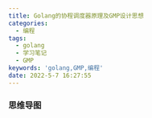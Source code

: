 ```yaml
---
title: Golang的协程调度器原理及GMP设计思想
categories:
  - 编程
tags:
  - golang
  - 学习笔记
  - GMP
keywords: 'golang,GMP,编程'
date: 2022-5-7 16:27:55
---
```


### 思维导图

<!DOCTYPE html>
<html>
<head>
<meta charset="UTF-8">
<meta name="viewport" content="width=device-width, initial-scale=1.0">
<meta http-equiv="X-UA-Compatible" content="ie=edge">
<title>Markmap</title>
<style>
* {
  margin: 0;
  padding: 0;
}
#mindmap {
  display: block;
  width: 100vw;
  height: 100vh;
}
</style>
<link rel="stylesheet" href="https://cdn.jsdelivr.net/npm/prismjs@1.25.0/themes/prism.css"><link rel="stylesheet" href="https://cdn.jsdelivr.net/npm/markmap-toolbar@0.13.2/dist/style.css">
</head>
<body>
<svg id="mindmap"></svg>
<script src="https://cdn.jsdelivr.net/npm/d3@6.7.0"></script><script src="https://cdn.jsdelivr.net/npm/markmap-view@0.13.2"></script><script src="https://cdn.jsdelivr.net/npm/markmap-toolbar@0.13.2/dist/index.umd.min.js"></script><script>(r => {
                setTimeout(r);
              })(() => {
  const {
    markmap,
    mm
  } = window;
  const toolbar = new markmap.Toolbar();
  toolbar.attach(mm);
  const el = toolbar.render();
  el.setAttribute('style', 'position:absolute;bottom:20px;right:20px');
  document.body.append(el);
})</script><script>((getMarkmap, getOptions, root, jsonOptions) => {
        const markmap = getMarkmap();
        window.mm = markmap.Markmap.create('svg#mindmap', getOptions == null ? void 0 : getOptions(markmap, jsonOptions), root);
      })(() => window.markmap,(markmap, jsonOptions) => markmap.deriveOptions(jsonOptions),{"type":"heading","depth":1,"payload":{"lines":[1,2]},"content":"GMP设计思想","children":[{"type":"heading","depth":2,"payload":{"lines":[3,4]},"content":"调度器的由来","children":[{"type":"heading","depth":3,"payload":{"lines":[5,6]},"content":"单进程"},{"type":"heading","depth":3,"payload":{"lines":[9,10]},"content":"多进程/线程","children":[{"type":"list_item","depth":5,"payload":{"lines":[13,14]},"content":"优点","children":[{"type":"list_item","depth":7,"payload":{"lines":[14,15]},"content":"可以并发执行任务"}]},{"type":"list_item","depth":5,"payload":{"lines":[15,16]},"content":"缺点","children":[{"type":"list_item","depth":7,"payload":{"lines":[16,17]},"content":"高内存占用"},{"type":"list_item","depth":7,"payload":{"lines":[17,18]},"content":"调度的高消耗CPU"},{"type":"list_item","depth":7,"payload":{"lines":[18,19]},"content":"锁&amp;竞争冲突"}]}]},{"type":"heading","depth":3,"payload":{"lines":[20,21]},"content":"协程","children":[{"type":"list_item","depth":5,"payload":{"lines":[22,23]},"content":"解决多进程&amp;线程的缺点而被设计"},{"type":"list_item","depth":5,"payload":{"lines":[23,24]},"content":"线程和协程关系","children":[{"type":"list_item","depth":7,"payload":{"lines":[24,25]},"content":"N:1","children":[{"type":"list_item","depth":9,"payload":{"lines":[25,26]},"content":"缺点：无法使用硬件多核能力、协程阻塞则无法并行"}]},{"type":"list_item","depth":7,"payload":{"lines":[26,27]},"content":"1:1","children":[{"type":"list_item","depth":9,"payload":{"lines":[27,28]},"content":"缺点：协程创建、删除和切换的代价都依赖CPU线程完成，代价昂贵"}]},{"type":"list_item","depth":7,"payload":{"lines":[28,29]},"content":"M:N","children":[{"type":"list_item","depth":9,"payload":{"lines":[29,30]},"content":"克服了以上缺点"}]}]},{"type":"list_item","depth":5,"payload":{"lines":[30,31]},"content":"线程&amp;协程区别","children":[{"type":"list_item","depth":7,"payload":{"lines":[31,32]},"content":"占用空间"},{"type":"list_item","depth":7,"payload":{"lines":[32,33]},"content":"调度：抢占式vs协作式（协程让出CPU后才执行下一个协程）"}]}]}]},{"type":"heading","depth":2,"payload":{"lines":[34,35]},"content":"Goroutine调度器的GMP模型设计思想","children":[{"type":"heading","depth":3,"payload":{"lines":[36,37]},"content":"Go语言的协程goroutine","children":[{"type":"list_item","depth":5,"payload":{"lines":[38,39]},"content":"goroutine&amp;channel"},{"type":"list_item","depth":5,"payload":{"lines":[39,40]},"content":"特点","children":[{"type":"list_item","depth":7,"payload":{"lines":[40,41]},"content":"占用内存更小"},{"type":"list_item","depth":7,"payload":{"lines":[41,42]},"content":"调度更灵活"}]}]},{"type":"heading","depth":3,"payload":{"lines":[43,44]},"content":"旧版goroutine调度器","children":[{"type":"list_item","depth":5,"payload":{"lines":[49,50]},"content":"缺点","children":[{"type":"list_item","depth":7,"payload":{"lines":[50,51],"index":1},"content":"1. 创建、销毁、调度G都需要每个M获取锁，这就形成了激烈的锁竞争。"},{"type":"list_item","depth":7,"payload":{"lines":[51,52],"index":2},"content":"2. M转移G会造成延迟和额外的系统负载。比如当G中包含创建新协程的时候，M创建了G’，为了继续执行G，需要把G’交给M’执行，也造成了很差的局部性，因为G’和G是相关的，最好放在M上执行，而不是其他M'。"},{"type":"list_item","depth":7,"payload":{"lines":[52,53],"index":3},"content":"3. 系统调用(CPU在M之间的切换)导致频繁的线程阻塞和取消阻塞操作增加了系统开销。"}]}]},{"type":"heading","depth":3,"payload":{"lines":[54,55]},"content":"GMP模型","children":[{"type":"list_item","depth":5,"payload":{"lines":[58,59]},"content":"模型相关","children":[{"type":"list_item","depth":7,"payload":{"lines":[59,60],"index":1},"content":"1. 全局队列（Global Queue）：存放等待运行的G。"},{"type":"list_item","depth":7,"payload":{"lines":[60,61],"index":2},"content":"2. P的本地队列：同全局队列类似，存放的也是等待运行的G，存的数量有限，不超过256个。新建G'时，G'优先加入到P的本地队列，如果队列满了，则会把本地队列中一半的G移动到全局队列。"},{"type":"list_item","depth":7,"payload":{"lines":[61,62],"index":3},"content":"3. P列表：所有的P都在程序启动时创建，并保存在数组中，最多有GOMAXPROCS(可配置)个。"},{"type":"list_item","depth":7,"payload":{"lines":[62,63],"index":4},"content":"4. M：线程想运行任务就得获取P，从P的本地队列获取G，P队列为空时，M也会尝试从全局队列拿一批G放到P的本地队列，或从其他P的本地队列偷一半放到自己P的本地队列。M运行G，G执行之后，M会从P获取下一个G，不断重复下去。"}]},{"type":"list_item","depth":5,"payload":{"lines":[63,64]},"content":"P和M的个数问题","children":[{"type":"list_item","depth":7,"payload":{"lines":[64,65]},"content":"P的数量","children":[{"type":"list_item","depth":9,"payload":{"lines":[65,66]},"content":"由启动时环境变量<code>$GOMAXPROCS</code>或者是由<code>runtime</code>的方法<code>GOMAXPROCS()</code>决定。这意味着在程序执行的任意时刻都只有<code>$GOMAXPROCS个goroutine</code>在同时运行。"},{"type":"list_item","depth":9,"payload":{"lines":[66,67]},"content":"M的数量","children":[{"type":"list_item","depth":11,"payload":{"lines":[67,68]},"content":"go语言本身的限制：go程序启动时，会设置M的最大数量，默认10000.但是内核很难支持这么多的线程数，所以这个限制可以忽略。"},{"type":"list_item","depth":11,"payload":{"lines":[68,69]},"content":"<code>runtime/debug</code>中的<code>SetMaxThreads</code>函数，设置M的最大数量"},{"type":"list_item","depth":11,"payload":{"lines":[69,70]},"content":"一个M阻塞了，会创建新的M。"}]},{"type":"list_item","depth":9,"payload":{"lines":[70,71]},"content":"P和M的关系","children":[{"type":"list_item","depth":11,"payload":{"lines":[71,72]},"content":"M与P的数量没有绝对关系，一个M阻塞，P就会去创建或者切换另一个M，所以，即使P的默认数量是1，也有可能会创建很多个M出来。"}]},{"type":"list_item","depth":9,"payload":{"lines":[72,73]},"content":"P和M何时被创建","children":[{"type":"list_item","depth":11,"payload":{"lines":[73,74]},"content":"P：在确定P的最大数量n后，运行时系统会根据这个数量创建n个P"},{"type":"list_item","depth":11,"payload":{"lines":[74,75]},"content":"M：没有足够的M来关联P并运行其中可运行的G。比如所有的M此时都阻塞住了，而P中还有很多就绪任务，就会去寻找空闲的M，而没有空闲的，就会去创建新的M。"}]}]}]}]},{"type":"heading","depth":3,"payload":{"lines":[76,77]},"content":"调度器的设计策略","children":[{"type":"list_item","depth":5,"payload":{"lines":[78,79]},"content":"复用线程","children":[{"type":"list_item","depth":7,"payload":{"lines":[79,80]},"content":"work stealing机制：当本线程无可运行的G时，尝试从其他线程绑定的P偷取G，而不是销毁线程。"},{"type":"list_item","depth":7,"payload":{"lines":[80,81]},"content":"hand off机制：当本线程因为G进行系统调用阻塞时，线程释放绑定的P，把P转移给其他空闲的线程执行。"}]},{"type":"list_item","depth":5,"payload":{"lines":[81,82]},"content":"利用并行","children":[{"type":"list_item","depth":7,"payload":{"lines":[82,83]},"content":"GOMAXPROCS设置P的数量，最多有GOMAXPROCS个线程分布在多个CPU上同时运行。GOMAXPROCS也限制了并发的程度，比如GOMAXPROCS = 核数/2，则最多利用了一半的CPU核进行并行。"}]},{"type":"list_item","depth":5,"payload":{"lines":[83,84]},"content":"抢占","children":[{"type":"list_item","depth":7,"payload":{"lines":[84,85]},"content":"在coroutine中要等待一个协程主动让出CPU才执行下一个协程，<strong>在Go中，一个goroutine最多占用CPU 10ms，防止其他goroutine被饿死，这就是goroutine不同于coroutine的一个地方。</strong>"}]},{"type":"list_item","depth":5,"payload":{"lines":[85,86]},"content":"全局G队列","children":[{"type":"list_item","depth":7,"payload":{"lines":[86,87]},"content":"在新的调度器中依然有全局G队列，但功能已经被弱化了，当M执行work stealing从其他P偷不到G时，它可以从全局G队列获取G。"}]}]},{"type":"heading","depth":3,"payload":{"lines":[88,89]},"content":"<code>go func()</code>调度流程"},{"type":"heading","depth":3,"payload":{"lines":[99,100]},"content":"调度器的生命周期","children":[{"type":"fence","depth":4,"content":"<pre class=\"language-go\"><code class=\"language-go\"><span class=\"token keyword\">package</span> main\n\n<span class=\"token keyword\">import</span> <span class=\"token string\">\"fmt\"</span>\n\n<span class=\"token keyword\">func</span> <span class=\"token function\">main</span><span class=\"token punctuation\">(</span><span class=\"token punctuation\">)</span> <span class=\"token punctuation\">{</span>\n    fmt<span class=\"token punctuation\">.</span><span class=\"token function\">Println</span><span class=\"token punctuation\">(</span><span class=\"token string\">\"Hello world\"</span><span class=\"token punctuation\">)</span>\n<span class=\"token punctuation\">}</span>\n</code></pre>\n"},{"type":"bullet_list","depth":4,"payload":{"lines":[113,125]},"content":"","children":[{"type":"list_item","depth":5,"payload":{"lines":[113,114]},"content":"M0&amp;G0","children":[{"type":"list_item","depth":7,"payload":{"lines":[114,115]},"content":"M0是启动程序后的编号为0的主线程，这个M对应的实例会在全局变量runtime.m0中，不需要在heap上分配，M0负责执行初始化操作和启动第一个G， 在之后M0就和其他的M一样了。"},{"type":"list_item","depth":7,"payload":{"lines":[115,116]},"content":"G0是每次启动一个M都会第一个创建的gourtine，G0仅用于负责调度的G，G0不指向任何可执行的函数, 每个M都会有一个自己的G0。在调度或系统调用时会使用G0的栈空间, 全局变量的G0是M0的G0。"}]},{"type":"list_item","depth":5,"payload":{"lines":[116,117]},"content":"生命周期流程","children":[{"type":"list_item","depth":7,"payload":{"lines":[117,118],"index":1},"content":"1. runtime创建最初的线程m0和goroutine g0，并把2者关联。"},{"type":"list_item","depth":7,"payload":{"lines":[118,119],"index":2},"content":"2. 调度器初始化：初始化m0、栈、垃圾回收，以及创建和初始化由GOMAXPROCS个P构成的P列表。"},{"type":"list_item","depth":7,"payload":{"lines":[119,120],"index":3},"content":"3. 示例代码中的main函数是main.main，runtime中也有1个main函数——runtime.main，代码经过编译后，runtime.main会调用main.main，程序启动时会为runtime.main创建goroutine，称它为main goroutine吧，然后把main goroutine加入到P的本地队列。"},{"type":"list_item","depth":7,"payload":{"lines":[120,121],"index":4},"content":"4. 启动m0，m0已经绑定了P，会从P的本地队列获取G，获取到main goroutine。"},{"type":"list_item","depth":7,"payload":{"lines":[121,122],"index":5},"content":"5. G拥有栈，M根据G中的栈信息和调度信息设置运行环境"},{"type":"list_item","depth":7,"payload":{"lines":[122,123],"index":6},"content":"6. M运行G"},{"type":"list_item","depth":7,"payload":{"lines":[123,124],"index":7},"content":"7. G退出，再次回到M获取可运行的G，这样重复下去，直到main.main退出，runtime.main执行Defer和Panic处理，或调用runtime.exit退出程序。"}]}]}]},{"type":"heading","depth":3,"payload":{"lines":[125,126]},"content":"可视化GMP编程","children":[{"type":"bullet_list","depth":4,"payload":{"lines":[127,129]},"content":"","children":[{"type":"list_item","depth":5,"payload":{"lines":[127,128]},"content":"<code>go tool trace</code>"}]},{"type":"fence","depth":4,"content":"<pre class=\"language-go\"><code class=\"language-go\"><span class=\"token keyword\">package</span> main\n\n<span class=\"token keyword\">import</span> <span class=\"token punctuation\">(</span>\n    <span class=\"token string\">\"os\"</span>\n    <span class=\"token string\">\"fmt\"</span>\n    <span class=\"token string\">\"runtime/trace\"</span>\n<span class=\"token punctuation\">)</span>\n\n<span class=\"token keyword\">func</span> <span class=\"token function\">main</span><span class=\"token punctuation\">(</span><span class=\"token punctuation\">)</span> <span class=\"token punctuation\">{</span>\n\n    <span class=\"token comment\">//创建trace文件</span>\n    f<span class=\"token punctuation\">,</span> err <span class=\"token operator\">:=</span> os<span class=\"token punctuation\">.</span><span class=\"token function\">Create</span><span class=\"token punctuation\">(</span><span class=\"token string\">\"trace.out\"</span><span class=\"token punctuation\">)</span>\n    <span class=\"token keyword\">if</span> err <span class=\"token operator\">!=</span> <span class=\"token boolean\">nil</span> <span class=\"token punctuation\">{</span>\n        <span class=\"token function\">panic</span><span class=\"token punctuation\">(</span>err<span class=\"token punctuation\">)</span>\n    <span class=\"token punctuation\">}</span>\n\n    <span class=\"token keyword\">defer</span> f<span class=\"token punctuation\">.</span><span class=\"token function\">Close</span><span class=\"token punctuation\">(</span><span class=\"token punctuation\">)</span>\n\n    <span class=\"token comment\">//启动trace goroutine</span>\n    err <span class=\"token operator\">=</span> trace<span class=\"token punctuation\">.</span><span class=\"token function\">Start</span><span class=\"token punctuation\">(</span>f<span class=\"token punctuation\">)</span>\n    <span class=\"token keyword\">if</span> err <span class=\"token operator\">!=</span> <span class=\"token boolean\">nil</span> <span class=\"token punctuation\">{</span>\n        <span class=\"token function\">panic</span><span class=\"token punctuation\">(</span>err<span class=\"token punctuation\">)</span>\n    <span class=\"token punctuation\">}</span>\n    <span class=\"token keyword\">defer</span> trace<span class=\"token punctuation\">.</span><span class=\"token function\">Stop</span><span class=\"token punctuation\">(</span><span class=\"token punctuation\">)</span>\n\n    <span class=\"token comment\">//main</span>\n    fmt<span class=\"token punctuation\">.</span><span class=\"token function\">Println</span><span class=\"token punctuation\">(</span><span class=\"token string\">\"Hello World\"</span><span class=\"token punctuation\">)</span>\n<span class=\"token punctuation\">}</span>\n</code></pre>\n"},{"type":"bullet_list","depth":4,"payload":{"lines":[162,164]},"content":"","children":[{"type":"list_item","depth":5,"payload":{"lines":[162,163]},"content":"<code>Debug trace</code>"}]},{"type":"fence","depth":4,"content":"<pre class=\"language-shell\"><code class=\"language-shell\">  $ <span class=\"token assign-left variable\">GODEBUG</span><span class=\"token operator\">=</span>schedtrace<span class=\"token operator\">=</span><span class=\"token number\">1000</span> ./trace2\n  SCHED 0ms: <span class=\"token assign-left variable\">gomaxprocs</span><span class=\"token operator\">=</span><span class=\"token number\">2</span> <span class=\"token assign-left variable\">idleprocs</span><span class=\"token operator\">=</span><span class=\"token number\">0</span> <span class=\"token assign-left variable\">threads</span><span class=\"token operator\">=</span><span class=\"token number\">4</span> <span class=\"token assign-left variable\">spinningthreads</span><span class=\"token operator\">=</span><span class=\"token number\">1</span> <span class=\"token assign-left variable\">idlethreads</span><span class=\"token operator\">=</span><span class=\"token number\">1</span> <span class=\"token assign-left variable\">runqueue</span><span class=\"token operator\">=</span><span class=\"token number\">0</span> <span class=\"token punctuation\">[</span><span class=\"token number\">0</span> <span class=\"token number\">0</span><span class=\"token punctuation\">]</span>\n  Hello World\n  SCHED 1003ms: <span class=\"token assign-left variable\">gomaxprocs</span><span class=\"token operator\">=</span><span class=\"token number\">2</span> <span class=\"token assign-left variable\">idleprocs</span><span class=\"token operator\">=</span><span class=\"token number\">2</span> <span class=\"token assign-left variable\">threads</span><span class=\"token operator\">=</span><span class=\"token number\">4</span> <span class=\"token assign-left variable\">spinningthreads</span><span class=\"token operator\">=</span><span class=\"token number\">0</span> <span class=\"token assign-left variable\">idlethreads</span><span class=\"token operator\">=</span><span class=\"token number\">2</span> <span class=\"token assign-left variable\">runqueue</span><span class=\"token operator\">=</span><span class=\"token number\">0</span> <span class=\"token punctuation\">[</span><span class=\"token number\">0</span> <span class=\"token number\">0</span><span class=\"token punctuation\">]</span>\n  Hello World\n  SCHED 2014ms: <span class=\"token assign-left variable\">gomaxprocs</span><span class=\"token operator\">=</span><span class=\"token number\">2</span> <span class=\"token assign-left variable\">idleprocs</span><span class=\"token operator\">=</span><span class=\"token number\">2</span> <span class=\"token assign-left variable\">threads</span><span class=\"token operator\">=</span><span class=\"token number\">4</span> <span class=\"token assign-left variable\">spinningthreads</span><span class=\"token operator\">=</span><span class=\"token number\">0</span> <span class=\"token assign-left variable\">idlethreads</span><span class=\"token operator\">=</span><span class=\"token number\">2</span> <span class=\"token assign-left variable\">runqueue</span><span class=\"token operator\">=</span><span class=\"token number\">0</span> <span class=\"token punctuation\">[</span><span class=\"token number\">0</span> <span class=\"token number\">0</span><span class=\"token punctuation\">]</span>\n  Hello World\n  SCHED 3015ms: <span class=\"token assign-left variable\">gomaxprocs</span><span class=\"token operator\">=</span><span class=\"token number\">2</span> <span class=\"token assign-left variable\">idleprocs</span><span class=\"token operator\">=</span><span class=\"token number\">2</span> <span class=\"token assign-left variable\">threads</span><span class=\"token operator\">=</span><span class=\"token number\">4</span> <span class=\"token assign-left variable\">spinningthreads</span><span class=\"token operator\">=</span><span class=\"token number\">0</span> <span class=\"token assign-left variable\">idlethreads</span><span class=\"token operator\">=</span><span class=\"token number\">2</span> <span class=\"token assign-left variable\">runqueue</span><span class=\"token operator\">=</span><span class=\"token number\">0</span> <span class=\"token punctuation\">[</span><span class=\"token number\">0</span> <span class=\"token number\">0</span><span class=\"token punctuation\">]</span>\n  Hello World\n  SCHED 4023ms: <span class=\"token assign-left variable\">gomaxprocs</span><span class=\"token operator\">=</span><span class=\"token number\">2</span> <span class=\"token assign-left variable\">idleprocs</span><span class=\"token operator\">=</span><span class=\"token number\">2</span> <span class=\"token assign-left variable\">threads</span><span class=\"token operator\">=</span><span class=\"token number\">4</span> <span class=\"token assign-left variable\">spinningthreads</span><span class=\"token operator\">=</span><span class=\"token number\">0</span> <span class=\"token assign-left variable\">idlethreads</span><span class=\"token operator\">=</span><span class=\"token number\">2</span> <span class=\"token assign-left variable\">runqueue</span><span class=\"token operator\">=</span><span class=\"token number\">0</span> <span class=\"token punctuation\">[</span><span class=\"token number\">0</span> <span class=\"token number\">0</span><span class=\"token punctuation\">]</span>\n  Hello World\n</code></pre>\n"},{"type":"bullet_list","depth":4,"payload":{"lines":[180,192]},"content":"","children":[{"type":"list_item","depth":5,"payload":{"lines":[180,181]},"content":"执行方式：<code>GODEBUG=schedtrace=1000 ./trace2</code>"},{"type":"list_item","depth":5,"payload":{"lines":[181,182]},"content":"说明","children":[{"type":"list_item","depth":7,"payload":{"lines":[182,183]},"content":"SCHED：调试信息输出标志字符串，代表本行是goroutine调度器的输出；"},{"type":"list_item","depth":7,"payload":{"lines":[183,184]},"content":"0ms：即从程序启动到输出这行日志的时间；"},{"type":"list_item","depth":7,"payload":{"lines":[184,185]},"content":"gomaxprocs: P的数量，本例有2个P, 因为默认的P的属性是和cpu核心数量默认一致，当然也可以通过GOMAXPROCS来设置；"},{"type":"list_item","depth":7,"payload":{"lines":[185,186]},"content":"idleprocs: 处于idle状态的P的数量；通过gomaxprocs和idleprocs的差值，我们就可知道执行go代码的P的数量；"},{"type":"list_item","depth":7,"payload":{"lines":[186,187]},"content":"threads: os threads/M的数量，包含scheduler使用的m数量，加上runtime自用的类似sysmon这样的thread的数量；"},{"type":"list_item","depth":7,"payload":{"lines":[187,188]},"content":"spinningthreads: 处于自旋状态的os thread数量；"},{"type":"list_item","depth":7,"payload":{"lines":[188,189]},"content":"idlethread: 处于idle状态的os thread的数量；"},{"type":"list_item","depth":7,"payload":{"lines":[189,190]},"content":"runqueue=0： Scheduler全局队列中G的数量；"},{"type":"list_item","depth":7,"payload":{"lines":[190,191]},"content":"[0 0]: 分别为2个P的local queue中的G的数量。"}]}]}]}]},{"type":"heading","depth":2,"payload":{"lines":[192,193]},"content":"Go调度器调度场景过程全解析","children":[{"type":"list_item","depth":4,"payload":{"lines":[196,197]},"content":"新建G会优先放到当前的P本地队列"},{"type":"list_item","depth":4,"payload":{"lines":[197,198]},"content":"M执行完G时，会先切换G0负责协程的调度切换，从而执行下一个G"},{"type":"list_item","depth":4,"payload":{"lines":[198,199]},"content":"当开辟过多G，P本地队列装不下的时候，则会执行负载均衡（把P本地队列前一半的G和新建的G打乱顺序转移到全局队列【新建的G不一定会转移，需视是否需立即执行决定】）"},{"type":"list_item","depth":4,"payload":{"lines":[199,200]},"content":"创建G时，运行的G会尝试唤醒其他空闲的P和M组合去执行"},{"type":"list_item","depth":4,"payload":{"lines":[200,201]},"content":"空闲M从全局队列GQ获取G的数量符合公式：<code>n = min(len(GQ) / GOMAXPROCS + 1, cap(LQ) / 2 )</code>"},{"type":"list_item","depth":4,"payload":{"lines":[201,202]},"content":"如全局队列已经没有G，则m需要自行<code>work stealing</code>: 从其他P的本地队列中偷取一半的G，放到自己的P队列"},{"type":"list_item","depth":4,"payload":{"lines":[202,203]},"content":"空闲线程如没有G执行，则会让其处于自旋状态【由于创建销毁本身也需消耗资源，故保存自旋当有新的G时可立马执行】，最多有GOMAXPROCS个自旋线程"},{"type":"list_item","depth":4,"payload":{"lines":[203,204]},"content":"当G进行了系统调用时，则M和P会立即解绑，此时如P本地队列存在G、全局队列有G或有空闲的M，P都会立马唤醒一个M和它绑定，否则P会加入空闲P列表，等待M来获取【即当前M用于执行阻塞系统调用的G，此时M无P绑定】"},{"type":"list_item","depth":4,"payload":{"lines":[204,205]},"content":"假设G进行的系统调用并非阻塞，则M执行完毕系统后，G会重新投入G全局队列中并标记为可运行状态，同时M会重新尝试获取之前绑定的P，如该P已被其他M绑定，则从空闲队列中获取P，如仍获取失败则M因为没有P的绑定而变成休眠状态(长时间休眠等待GC回收销毁)。"}]},{"type":"heading","depth":2,"payload":{"lines":[206,207]},"content":"总结"},{"type":"heading","depth":2,"payload":{"lines":[210,211]},"content":"参考","children":[{"type":"list_item","depth":4,"payload":{"lines":[212,213]},"content":"<a href=\"https://www.yuque.com/aceld/golang/srxd6d\">Golang的协程调度器原理及GMP设计思想</a>"}]}]},{})</script>
</body>
</html>

<!-- more -->

### GMP设计思想

#### 调度器的由来

##### 单进程

一个进程只能处理一个任务，故不需要调度器

##### 多进程/线程

进程阻塞时，可以切换其他进程来执行其他任务

- 优点
  - 可以并发执行任务
- 缺点
  - 高内存占用
  - 调度的高消耗CPU
  - 锁&竞争冲突

##### 协程

- 解决多进程&线程的缺点而被设计
- 线程和协程关系
  - N:1
    - 缺点：无法使用硬件多核能力、协程阻塞则无法并行
  - 1:1
    - 缺点：协程创建、删除和切换的代价都依赖CPU线程完成，代价昂贵
  - M:N
    - 克服了以上缺点
- 线程&协程区别
  - 占用空间
  - 调度：抢占式vs协作式（协程让出CPU后才执行下一个协程）

#### Goroutine调度器的GMP模型设计思想

##### Go语言的协程goroutine

- goroutine&channel
- 特点
  - 占用内存更小
  - 调度更灵活

##### 旧版goroutine调度器

Go目前使用的调度器是2012年重新设计的，因为之前的调度器性能存在问题，所以使用4年就被废弃了，那么我们先来分析一下被废弃的调度器是如何运作的？
![GPM模型](http://pic.fengyuwusong.cn/20220509002839.png)
![旧版调度流程](http://pic.fengyuwusong.cn/20220509002636.png)

- 缺点
  1. 创建、销毁、调度G都需要每个M获取锁，这就形成了激烈的锁竞争。
  2. M转移G会造成延迟和额外的系统负载。比如当G中包含创建新协程的时候，M创建了G’，为了继续执行G，需要把G’交给M’执行，也造成了很差的局部性，因为G’和G是相关的，最好放在M上执行，而不是其他M'。
  3. 系统调用(CPU在M之间的切换)导致频繁的线程阻塞和取消阻塞操作增加了系统开销。

##### GMP模型

![GPM模型](http://pic.fengyuwusong.cn/20220509002911.png)

- 模型相关
  1. 全局队列（Global Queue）：存放等待运行的G。
  2. P的本地队列：同全局队列类似，存放的也是等待运行的G，存的数量有限，不超过256个。新建G'时，G'优先加入到P的本地队列，如果队列满了，则会把本地队列中一半的G移动到全局队列。
  3. P列表：所有的P都在程序启动时创建，并保存在数组中，最多有GOMAXPROCS(可配置)个。
  4. M：线程想运行任务就得获取P，从P的本地队列获取G，P队列为空时，M也会尝试从全局队列拿一批G放到P的本地队列，或从其他P的本地队列偷一半放到自己P的本地队列。M运行G，G执行之后，M会从P获取下一个G，不断重复下去。
- P和M的个数问题
  - P的数量
    - 由启动时环境变量`$GOMAXPROCS`或者是由`runtime`的方法`GOMAXPROCS()`决定。这意味着在程序执行的任意时刻都只有`$GOMAXPROCS个goroutine`在同时运行。
    - M的数量
      - go语言本身的限制：go程序启动时，会设置M的最大数量，默认10000.但是内核很难支持这么多的线程数，所以这个限制可以忽略。
      - `runtime/debug`中的`SetMaxThreads`函数，设置M的最大数量
      - 一个M阻塞了，会创建新的M。
    - P和M的关系
      - M与P的数量没有绝对关系，一个M阻塞，P就会去创建或者切换另一个M，所以，即使P的默认数量是1，也有可能会创建很多个M出来。
    - P和M何时被创建
      - P：在确定P的最大数量n后，运行时系统会根据这个数量创建n个P
      - M：没有足够的M来关联P并运行其中可运行的G。比如所有的M此时都阻塞住了，而P中还有很多就绪任务，就会去寻找空闲的M，而没有空闲的，就会去创建新的M。

##### 调度器的设计策略

- 复用线程
  - work stealing机制：当本线程无可运行的G时，尝试从其他线程绑定的P偷取G，而不是销毁线程。
  - hand off机制：当本线程因为G进行系统调用阻塞时，线程释放绑定的P，把P转移给其他空闲的线程执行。
- 利用并行
  - GOMAXPROCS设置P的数量，最多有GOMAXPROCS个线程分布在多个CPU上同时运行。GOMAXPROCS也限制了并发的程度，比如GOMAXPROCS = 核数/2，则最多利用了一半的CPU核进行并行。
- 抢占
  - 在coroutine中要等待一个协程主动让出CPU才执行下一个协程，**在Go中，一个goroutine最多占用CPU 10ms，防止其他goroutine被饿死，这就是goroutine不同于coroutine的一个地方。**
- 全局G队列
  - 在新的调度器中依然有全局G队列，但功能已经被弱化了，当M执行work stealing从其他P偷不到G时，它可以从全局G队列获取G。

##### `go func()`调度流程

![go func()调度流程](http://pic.fengyuwusong.cn/20220509004938.png)

 1、我们通过 go func()来创建一个goroutine；
 2、有两个存储G的队列，一个是局部调度器P的本地队列、一个是全局G队列。新创建的G会先保存在P的本地队列中，如果P的本地队列已经满了就会保存在全局的队列中；
 3、G只能运行在M中，一个M必须持有一个P，M与P是1：1的关系。M会从P的本地队列弹出一个可执行状态的G来执行，如果P的本地队列为空，就会想其他的MP组合偷取一个可执行的G来执行；
 4、一个M调度G执行的过程是一个循环机制；
 5、当M执行某一个G时候如果发生了syscall或则其余阻塞操作，M会阻塞，如果当前有一些G在执行，runtime会把这个线程M从P中摘除(detach)，然后再创建一个新的操作系统的线程(如果有空闲的线程可用就复用空闲线程)来服务于这个P；
 6、当M系统调用结束时候，这个G会尝试获取一个空闲的P执行，并放入到这个P的本地队列。如果获取不到P，那么这个线程M变成休眠状态， 加入到空闲线程中，然后这个G会被放入全局队列中。

##### 调度器的生命周期

![调度器的声生命周期](http://pic.fengyuwusong.cn/20220509005403.png)

```go
package main

import "fmt"

func main() {
    fmt.Println("Hello world")
}
```

- M0&G0
  - M0是启动程序后的编号为0的主线程，这个M对应的实例会在全局变量runtime.m0中，不需要在heap上分配，M0负责执行初始化操作和启动第一个G， 在之后M0就和其他的M一样了。
  - G0是每次启动一个M都会第一个创建的gourtine，G0仅用于负责调度的G，G0不指向任何可执行的函数, 每个M都会有一个自己的G0。在调度或系统调用时会使用G0的栈空间, 全局变量的G0是M0的G0。
- 生命周期流程
  1. runtime创建最初的线程m0和goroutine g0，并把2者关联。
  2. 调度器初始化：初始化m0、栈、垃圾回收，以及创建和初始化由GOMAXPROCS个P构成的P列表。
  3. 示例代码中的main函数是main.main，runtime中也有1个main函数——runtime.main，代码经过编译后，runtime.main会调用main.main，程序启动时会为runtime.main创建goroutine，称它为main goroutine吧，然后把main goroutine加入到P的本地队列。
  4. 启动m0，m0已经绑定了P，会从P的本地队列获取G，获取到main goroutine。
  5. G拥有栈，M根据G中的栈信息和调度信息设置运行环境
  6. M运行G
  7. G退出，再次回到M获取可运行的G，这样重复下去，直到main.main退出，runtime.main执行Defer和Panic处理，或调用runtime.exit退出程序。

##### 可视化GMP编程

- `go tool trace`

trace记录了运行时的信息，能提供可视化的Web页面。

```go
package main

import (
    "os"
    "fmt"
    "runtime/trace"
)

func main() {

    //创建trace文件
    f, err := os.Create("trace.out")
    if err != nil {
        panic(err)
    }

    defer f.Close()

    //启动trace goroutine
    err = trace.Start(f)
    if err != nil {
        panic(err)
    }
    defer trace.Stop()

    //main
    fmt.Println("Hello World")
}
```

- `Debug trace`

编译二进制包后使用以下方式执行

```shell
  $ GODEBUG=schedtrace=1000 ./trace2
  SCHED 0ms: gomaxprocs=2 idleprocs=0 threads=4 spinningthreads=1 idlethreads=1 runqueue=0 [0 0]
  Hello World
  SCHED 1003ms: gomaxprocs=2 idleprocs=2 threads=4 spinningthreads=0 idlethreads=2 runqueue=0 [0 0]
  Hello World
  SCHED 2014ms: gomaxprocs=2 idleprocs=2 threads=4 spinningthreads=0 idlethreads=2 runqueue=0 [0 0]
  Hello World
  SCHED 3015ms: gomaxprocs=2 idleprocs=2 threads=4 spinningthreads=0 idlethreads=2 runqueue=0 [0 0]
  Hello World
  SCHED 4023ms: gomaxprocs=2 idleprocs=2 threads=4 spinningthreads=0 idlethreads=2 runqueue=0 [0 0]
  Hello World
```

- 执行方式：`GODEBUG=schedtrace=1000 ./trace2`
- 说明
  - SCHED：调试信息输出标志字符串，代表本行是goroutine调度器的输出；
  - 0ms：即从程序启动到输出这行日志的时间；
  - gomaxprocs: P的数量，本例有2个P, 因为默认的P的属性是和cpu核心数量默认一致，当然也可以通过GOMAXPROCS来设置；
  - idleprocs: 处于idle状态的P的数量；通过gomaxprocs和idleprocs的差值，我们就可知道执行go代码的P的数量；
  - threads: os threads/M的数量，包含scheduler使用的m数量，加上runtime自用的类似sysmon这样的thread的数量；
  - spinningthreads: 处于自旋状态的os thread数量；
  - idlethread: 处于idle状态的os thread的数量；
  - runqueue=0： Scheduler全局队列中G的数量；
  - [0 0]: 分别为2个P的local queue中的G的数量。

#### Go调度器调度场景过程全解析

具体参考下列文章，重点如下：

- 新建G会优先放到当前的P本地队列
- M执行完G时，会先切换G0负责协程的调度切换，从而执行下一个G
- 当开辟过多G，P本地队列装不下的时候，则会执行负载均衡（把P本地队列前一半的G和新建的G打乱顺序转移到全局队列【新建的G不一定会转移，需视是否需立即执行决定】）
- 创建G时，运行的G会尝试唤醒其他空闲的P和M组合去执行
- 空闲M从全局队列GQ获取G的数量符合公式：`n =  min(len(GQ) / GOMAXPROCS +  1,  cap(LQ) / 2 )`
- 如全局队列已经没有G，则m需要自行`work stealing`: 从其他P的本地队列中偷取一半的G，放到自己的P队列
- 空闲线程如没有G执行，则会让其处于自旋状态【由于创建销毁本身也需消耗资源，故保存自旋当有新的G时可立马执行】，最多有GOMAXPROCS个自旋线程
- 当G进行了系统调用时，则M和P会立即解绑，此时如P本地队列存在G、全局队列有G或有空闲的M，P都会立马唤醒一个M和它绑定，否则P会加入空闲P列表，等待M来获取【即当前M用于执行阻塞系统调用的G，此时M无P绑定】
- 假设G进行的系统调用并非阻塞，则M执行完毕系统后，G会重新投入G全局队列中并标记为可运行状态，同时M会重新尝试获取之前绑定的P，如该P已被其他M绑定，则从空闲队列中获取P，如仍获取失败则M因为没有P的绑定而变成休眠状态(长时间休眠等待GC回收销毁)。

#### 总结

Go调度本质是把大量的goroutine分配到少量线程上去执行，并利用多核并行，实现更强大的并发。

#### 参考

- [Golang的协程调度器原理及GMP设计思想](https://www.yuque.com/aceld/golang/srxd6d)
